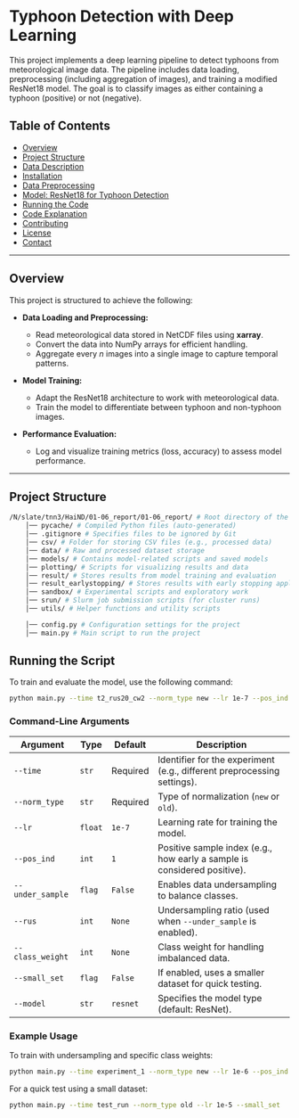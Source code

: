 # Typhoon Detection with Deep Learning

This project implements a deep learning pipeline to detect typhoons from meteorological image data. The pipeline includes data loading, preprocessing (including aggregation of images), and training a modified ResNet18 model. The goal is to classify images as either containing a typhoon (positive) or not (negative).

## Table of Contents

- [Overview](#overview)
- [Project Structure](#project-structure)
- [Data Description](#data-description)
- [Installation](#installation)
- [Data Preprocessing](#data-preprocessing)
- [Model: ResNet18 for Typhoon Detection](#model-resnet18-for-typhoon-detection)
- [Running the Code](#running-the-code)
- [Code Explanation](#code-explanation)
- [Contributing](#contributing)
- [License](#license)
- [Contact](#contact)

---

## Overview

This project is structured to achieve the following:

- **Data Loading and Preprocessing:**
  - Read meteorological data stored in NetCDF files using **xarray**.
  - Convert the data into NumPy arrays for efficient handling.
  - Aggregate every *n* images into a single image to capture temporal patterns.

- **Model Training:**
  - Adapt the ResNet18 architecture to work with meteorological data.
  - Train the model to differentiate between typhoon and non-typhoon images.

- **Performance Evaluation:**
  - Log and visualize training metrics (loss, accuracy) to assess model performance.

---

## Project Structure

``` bash
/N/slate/tnn3/HaiND/01-06_report/01-06_report/ # Root directory of the project 
    │── pycache/ # Compiled Python files (auto-generated) 
    │── .gitignore # Specifies files to be ignored by Git 
    │── csv/ # Folder for storing CSV files (e.g., processed data) 
    │── data/ # Raw and processed dataset storage 
    │── models/ # Contains model-related scripts and saved models 
    │── plotting/ # Scripts for visualizing results and data 
    │── result/ # Stores results from model training and evaluation 
    │── result_earlystopping/ # Stores results with early stopping applied 
    │── sandbox/ # Experimental scripts and exploratory work 
    │── srun/ # Slurm job submission scripts (for cluster runs) 
    │── utils/ # Helper functions and utility scripts

    │── config.py # Configuration settings for the project
    │── main.py # Main script to run the project  

```

## Running the Script

To train and evaluate the model, use the following command:

```bash
python main.py --time t2_rus20_cw2 --norm_type new --lr 1e-7 --pos_ind 2 --under_sample --rus 20 --class_weight 2
```

### Command-Line Arguments

| Argument          | Type    | Default  | Description |
|------------------|--------|---------|-------------|
| `--time`        | `str`  | Required | Identifier for the experiment (e.g., different preprocessing settings). |
| `--norm_type`   | `str`  | Required | Type of normalization (`new` or `old`). |
| `--lr`          | `float`| `1e-7`   | Learning rate for training the model. |
| `--pos_ind`     | `int`  | `1`      | Positive sample index (e.g., how early a sample is considered positive). |
| `--under_sample`| `flag` | `False`  | Enables data undersampling to balance classes. |
| `--rus`         | `int`  | `None`   | Undersampling ratio (used when `--under_sample` is enabled). |
| `--class_weight`| `int`  | `None`   | Class weight for handling imbalanced data. |
| `--small_set`   | `flag` | `False`  | If enabled, uses a smaller dataset for quick testing. |
| `--model`       | `str`  | `resnet` | Specifies the model type (default: ResNet). |

### Example Usage

To train with undersampling and specific class weights:

```bash
python main.py --time experiment_1 --norm_type new --lr 1e-6 --pos_ind 3 --under_sample --rus 10 --class_weight 3
```

For a quick test using a small dataset:

```bash
python main.py --time test_run --norm_type old --lr 1e-5 --small_set
```

